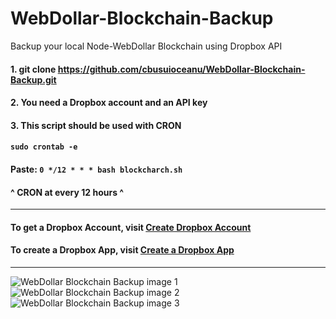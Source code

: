 # WebDollar-Blockchain-Backup
Backup your local Node-WebDollar Blockchain using Dropbox API

#### 1. git clone https://github.com/cbusuioceanu/WebDollar-Blockchain-Backup.git
#### 2. You need a Dropbox account and an API key
#### 3. This script should be used with CRON
#### ```sudo crontab -e```
#### Paste: ```0 */12 * * * bash blockcharch.sh```
#### ^ CRON at every 12 hours ^
----
#### To get a Dropbox Account, visit <a href="https://www.dropbox.com/" _target="blank">Create Dropbox Account</a>
#### To create a Dropbox App, visit <a href="https://www.dropbox.com/developers" _target="blank">Create a Dropbox App</a>
----
<img src="https://webdollarvpn.io/img/webdollar-blockchain-backup-img1.jpg" alt="WebDollar Blockchain Backup image 1"/>
<img src="https://webdollarvpn.io/img/webdollar-blockchain-backup-img2.jpg" alt="WebDollar Blockchain Backup image 2"/>
<img src="https://webdollarvpn.io/img/webdollar-blockchain-backup-img3.jpg" alt="WebDollar Blockchain Backup image 3"/>
